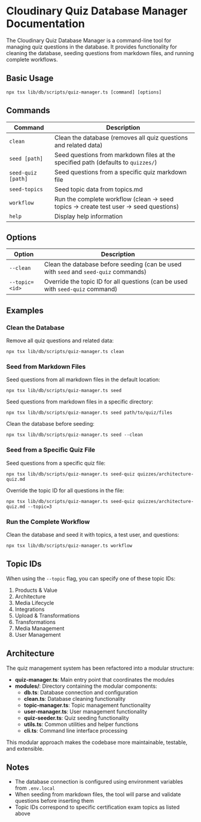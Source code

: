 # Cloudinary Quiz Database Manager Documentation

The Cloudinary Quiz Database Manager is a command-line tool for managing quiz questions in the database. It provides functionality for cleaning the database, seeding questions from markdown files, and running complete workflows.

## Basic Usage

```
npx tsx lib/db/scripts/quiz-manager.ts [command] [options]
```

## Commands

| Command            | Description                                                                         |
| ------------------ | ----------------------------------------------------------------------------------- |
| `clean`            | Clean the database (removes all quiz questions and related data)                    |
| `seed [path]`      | Seed questions from markdown files at the specified path (defaults to `quizzes/`)   |
| `seed-quiz [path]` | Seed questions from a specific quiz markdown file                                   |
| `seed-topics`      | Seed topic data from topics.md                                                      |
| `workflow`         | Run the complete workflow (clean → seed topics → create test user → seed questions) |
| `help`             | Display help information                                                            |

## Options

| Option         | Description                                                                          |
| -------------- | ------------------------------------------------------------------------------------ |
| `--clean`      | Clean the database before seeding (can be used with `seed` and `seed-quiz` commands) |
| `--topic=<id>` | Override the topic ID for all questions (can be used with `seed-quiz` command)       |

## Examples

### Clean the Database

Remove all quiz questions and related data:

```
npx tsx lib/db/scripts/quiz-manager.ts clean
```

### Seed from Markdown Files

Seed questions from all markdown files in the default location:

```
npx tsx lib/db/scripts/quiz-manager.ts seed
```

Seed questions from markdown files in a specific directory:

```
npx tsx lib/db/scripts/quiz-manager.ts seed path/to/quiz/files
```

Clean the database before seeding:

```
npx tsx lib/db/scripts/quiz-manager.ts seed --clean
```

### Seed from a Specific Quiz File

Seed questions from a specific quiz file:

```
npx tsx lib/db/scripts/quiz-manager.ts seed-quiz quizzes/architecture-quiz.md
```

Override the topic ID for all questions in the file:

```
npx tsx lib/db/scripts/quiz-manager.ts seed-quiz quizzes/architecture-quiz.md --topic=3
```

### Run the Complete Workflow

Clean the database and seed it with topics, a test user, and questions:

```
npx tsx lib/db/scripts/quiz-manager.ts workflow
```

## Topic IDs

When using the `--topic` flag, you can specify one of these topic IDs:

1. Products & Value
2. Architecture
3. Media Lifecycle
4. Integrations
5. Upload & Transformations
6. Transformations
7. Media Management
8. User Management

## Architecture

The quiz management system has been refactored into a modular structure:

- **quiz-manager.ts**: Main entry point that coordinates the modules
- **modules/**: Directory containing the modular components:
  - **db.ts**: Database connection and configuration
  - **clean.ts**: Database cleaning functionality
  - **topic-manager.ts**: Topic management functionality
  - **user-manager.ts**: User management functionality
  - **quiz-seeder.ts**: Quiz seeding functionality
  - **utils.ts**: Common utilities and helper functions
  - **cli.ts**: Command line interface processing

This modular approach makes the codebase more maintainable, testable, and extensible.

## Notes

- The database connection is configured using environment variables from `.env.local`
- When seeding from markdown files, the tool will parse and validate questions before inserting them
- Topic IDs correspond to specific certification exam topics as listed above

